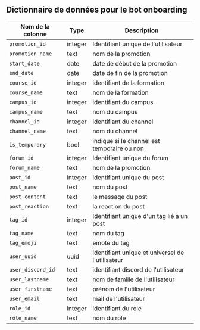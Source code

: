 ## Dictionnaire de données pour le bot onboarding

| Nom de la colonne    | Type         | Description                                      |
|----------------------|--------------|--------------------------------------------------|
| `promotion_id`       | integer      | Identifiant unique de l'utilisateur              |
| `promotion_name`     | text         | nom de la promotion                              |
| `start_date`         | date         | date de début de la promotion                    |
| `end_date`           | date         | date de fin de la promotion                      |
| `course_id`          | integer      | identifiant de la formation                      |
| `course_name`        | text         | nom de la formation                              |
| `campus_id`          | integer      | identifiant du campus                            |
| `campus_name`        | text         | nom du campus                                    |
| `channel_id`         | integer      | identifiant du channel                           |
| `channel_name`       | text         | nom du channel                                   |
| `is_temporary`       | bool         | indique si le channel est temporaire ou non      |
| `forum_id`           | integer      | Identifiant unique du forum                      |
| `forum_name`         | text         | nom de la promotion                              |
| `post_id`            | integer      | identifiant unique du post                       |
| `post_name`          | text         | nom du post                                      |
| `post_content`       | text         | le message du post                               |
| `post_reaction`      | text         | la reaction du post                              |
| `tag_id`             | integer      | Identifiant unique d'un tag lié à un post        |
| `tag_name`           | text         | nom du tag                                       |
| `tag_emoji`          | text         | emote du tag                                     |
| `user_uuid`          | uuid         | identifiant unique et universel de l'utilisateur |
| `user_discord_id`    | text         | identifiant discord de l'utilisateur             |
| `user_lastname`      | text         | nom de famille de l'utilisateur                  |
| `user_firstname`     | text         | prénom de l'utilisateur                          |
| `user_email`         | text         | mail de l'utilisateur                            |
| `role_id`            | integer      | identifiant du role                              |
| `role_name`          | text         | nom du role                                      |